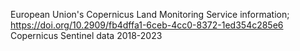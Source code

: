 European Union's Copernicus Land Monitoring Service information; https://doi.org/10.2909/fb4dffa1-6ceb-4cc0-8372-1ed354c285e6
Copernicus Sentinel data 2018-2023
